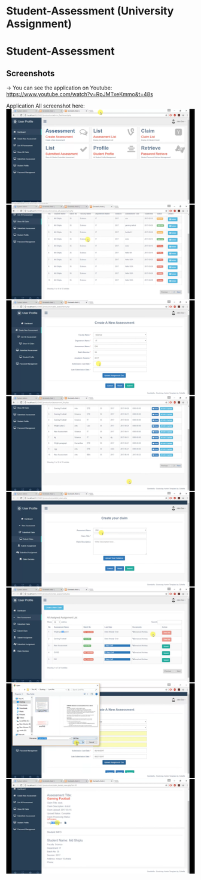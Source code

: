 # Student-Assessment (University Assignment) 
# Student-Assessment
## Screenshots
-> You can see the application on Youtube:
https://www.youtube.com/watch?v=RpJMTxeKmmo&t=48s

Application All screenshot here: 
![](screenshot/s1.png)
![](screenshot/s2.png)
![](screenshot/s3.png)
![](screenshot/s4.png)
![](screenshot/s12.png)
![](screenshot/s22.png)
![](screenshot/s5.png)
![](screenshot/s6.png)
